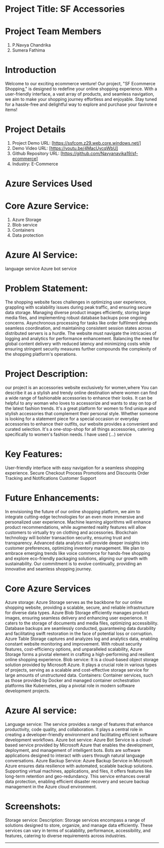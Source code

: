 
# Project Title: SF Accessories
# Project Team Members
1. P.Navya Chandrika
2. Sumera Fathima
# Introduction
Welcome to our exciting ecommerce venture! Our project, "SF Ecommerce Shopping," is designed to redefine your online shopping experience. With a user-friendly interface, a vast array of products, and seamless navigation, we aim to make your shopping journey effortless and enjoyable. Stay tuned for a hassle-free and delightful way to explore and purchase your favirote e items!

# Project Details
1. Project Demo URL: [https://ssfcom.z29.web.core.windows.net/]
2. Demo Video URL: [https://youtu.be/4MacUycqWbU]
3. Github Repository URL: [https://github.com/Navyanavika19/sf-ecommerce]
4. Industry: E-Commerce

# Azure Services Used
# Core Azure Service:
1. Azure Storage
2. Blob service
3. Containers
4. Data protection
   
# Azure AI Service:
language service
Azure bot service

# Problem Statement:
The shopping website faces challenges in optimizing user experience, grappling with scalability issues during peak traffic, and ensuring secure data storage. Managing diverse product images efficiently, storing large media files, and implementing robust database backups pose ongoing concerns. Asynchronous processing for tasks like order fulfilment demands seamless coordination, and maintaining consistent session states across distributed servers is a hurdle. The website must navigate the intricacies of logging and analytics for performance enhancement. Balancing the need for global content delivery with reduced latency and minimizing costs while ensuring stringent security measures further compounds the complexity of the shopping platform's operations.

# Project Description:
our project is an accessories website exclusively for women,where  You can describe it as a stylish and trendy online destination where women can find a wide range of fashionable accessories to enhance their looks.
It  can be helpful to any woman who loves to accessorize and wants to stay on top of the latest fashion trends. It's a great platform for women to find unique and stylish accessories that complement their personal style. Whether someone is looking for a statement piece for a special occasion or everyday accessories to enhance their outfits, our website provides a convenient and curated selection. It's a one-stop-shop for all things accessories, catering specifically to women's fashion needs.
I have used (...) service

# Key Features:
User-friendly interface with easy navigation for a seamless shopping experience. Secure Checkout Process Promotions and Discounts Order Tracking and Notifications Customer Support

# Future Enhancements:
In envisioning the future of our online shopping platform, we aim to integrate cutting-edge technologies for an even more immersive and personalized user experience. Machine learning algorithms will enhance product recommendations, while augmented reality features will allow customers to virtually try on clothing and accessories. Blockchain technology will bolster transaction security, ensuring trust and transparency. Advanced data analytics will provide deeper insights into customer preferences, optimizing inventory management. We plan to embrace emerging trends like voice commerce for hands-free shopping and explore eco-friendly packaging solutions, aligning our growth with sustainability. Our commitment is to evolve continually, providing an innovative and seamless shopping journey.

# Core Azure Services
Azure storage: Azure Storage serves as the backbone for our online shopping website, providing a scalable, secure, and reliable infrastructure for diverse data types. Azure Blob Storage efficiently manages product images, ensuring seamless delivery and enhancing user experience. It caters to the storage of documents and media files, optimizing accessibility. Database backups are seamlessly conducted, guaranteeing data durability and facilitating swift restoration in the face of potential loss or corruption. Azure Table Storage captures and analyzes log and analytics data, enabling constant website monitoring and improvement. With robust security features, cost-efficiency options, and unparalleled scalability, Azure Storage forms a pivotal element in crafting a high-performing and resilient online shopping experience. Blob service: It is a cloud-based object storage solution provided by Microsoft Azure. It plays a crucial role in various types of projects, serving as a scalable and cost-effective storage service for large amounts of unstructured data. Containers: Container services, such as those provided by Docker and managed container orchestration platforms like Kubernetes, play a pivotal role in modern software development projects.

# Azure AI service:
Language service: The service provides a range of features that enhance productivity, code quality, and collaboration. It plays a central role in creating a developer-friendly environment and facilitating efficient software development workflows. Azure bot service: Azure Bot Service is a cloud-based service provided by Microsoft Azure that enables the development, deployment, and management of intelligent bots. Bots are software applications designed to interact with users through natural language conversations. Azure Backup Service: Azure Backup Service in Microsoft Azure ensures data resilience with automated, scalable backup solutions. Supporting virtual machines, applications, and files, it offers features like long-term retention and geo-redundancy. This service enhances overall data protection, enabling efficient disaster recovery and secure backup management in the Azure cloud environment.

# Screenshots:
Storage service: Description: Storage services encompass a range of solutions designed to store, organize, and manage data efficiently. These services can vary in terms of scalability, performance, accessibility, and features, catering to diverse requirements across industries.
****

